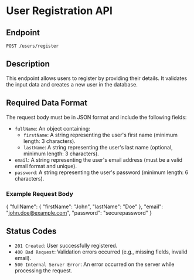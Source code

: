 # User Registration API

## Endpoint
`POST /users/register`

## Description
This endpoint allows users to register by providing their details. It validates the input data and creates a new user in the database.

## Required Data Format
The request body must be in JSON format and include the following fields:

- `fullName`: An object containing:
  - `firstName`: A string representing the user's first name (minimum length: 3 characters).
  - `lastName`: A string representing the user's last name (optional, minimum length: 3 characters).
- `email`: A string representing the user's email address (must be a valid email format and unique).
- `password`: A string representing the user's password (minimum length: 6 characters).

### Example Request Body
{
  "fullName": {
    "firstName": "John",
    "lastName": "Doe"
  },
  "email": "john.doe@example.com",
  "password": "securepassword"
}

## Status Codes
- `201 Created`: User successfully registered.
- `400 Bad Request`: Validation errors occurred (e.g., missing fields, invalid email).
- `500 Internal Server Error`: An error occurred on the server while processing the request.